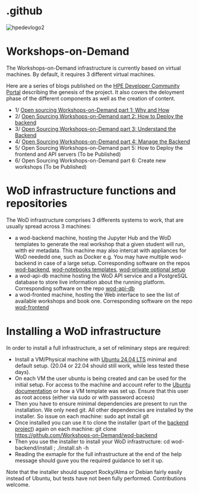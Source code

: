 # .github
 
![hpedevlogo2](https://github.com/Workshops-on-Demand/.github/assets/25387895/05d10b28-4447-4b94-8169-f79e617ccde7)

# Workshops-on-Demand
The Workshops-on-Demand infrastructure is currently based on virtual machines. By default, it requires 3 different virtual machines.

Here are a series of blogs published on the [HPE Developer Community Portal](https://developer.hpe.com/blog) describing the genesis of the project. It also covers the deloyment phase of the different components as well as the creation of content.

* 1/ [Open sourcing Workshops-on-Demand part 1: Why and How](https://developer.hpe.com/blog/willing-to-build-up-your-own-workshops-on-demand-infrastructure/)
* 2/ [Open Sourcing Workshops-on-Demand part 2: How to Deploy the backend](https://developer.hpe.com/blog/open-sourcing-workshops-on-demand-part2-deploying-the-backend/)
* 3/ [Open Sourcing Workshops-on-Demand part 3: Understand the Backend](https://developer.hpe.com/blog/open-sourcing-workshops-on-demand-part3-understanding-the-backend/)
* 4/ [Open Sourcing Workshops-on-Demand part 4: Manage the Backend](https://developer.hpe.com/blog/open-sourcing-workshops-on-demand-part4-managing-the-backend/)
* 5/ Open Sourcing Workshops-on-Demand part 5: How to Deploy the frontend and API servers (To be Published)
* 6/ Open Sourcing Workshops-on-Demand part 6: Create new workshops (To be Published)

# WoD infrastructure functions and repositories

The WoD infrastructure comprises 3 differents systems to work, that are usually spread across 3 machines:
 
* a wod-backend machine, hosting the Jupyter Hub and the WoD templates to generate the real workshop that a given student will run, witth eir metadata. This machine may also intercat with appliances for WoD neededd one, such as Docker e.g. You may have multiple wod-backend in case of a large setup. Corresponding software on the repos [wod-backend](https://github.com/Workshops-on-Demand/wod-backend), [wod-notebooks templates](https://github.com/Workshops-on-Demand/wod-notebooks), [wod-private optional setup](https://github.com/Workshops-on-Demand/wod-private)
* a wod-api-db machine hosting the WoD API service and a PostgreSQL database to store live information about the running platform. Corresponding software on the repo [wod-api-db](https://github.com/Workshops-on-Demand/wod-api-db)
* a wod-fronted machine, hosting the Web interface to see the list of available workshops and book one. Corresponding software on the repo [wod-frontend](https://github.com/Workshops-on-Demand/wod-frontend)

# Installing a WoD infrastructure

In order to install a full infrastructure, a set of reliminary steps are required:

* Install a VM/Physical machine with [Ubuntu 24.04 LTS](https://www.ubuntu-fr.org/download/) minimal and default setup. (20.04 or 22.04 should still work, while less tested these days).
* On each VM the user ubuntu is being created and can be used for the initial setup. For access to the machine and account refer to the [Ubuntu documentation](https://ubuntu.com/server/docs/basic-installation) or how a VM template was set up. Ensure that this user as root access (either via sudo or with password access)
* Then you have to ensure minimal dependencies are present to run the installation. We only need git. All other dependencies are installed by the installer. So issue on each machine: 
        sudo apt install git
* Once installed you can use it to clone the installer (part of the [backend project](https://github.com/Workshops-on-Demand/wod-backend)) again on each machine:
        git clone https://github.com/Workshops-on-Demand/wod-backend
* Then you use the installer to install your WoD infrastructure:
        cd wod-backend/install ; ./install.sh -h
* Reading the exmaple for the full infrastructure at the end of the help message should guve you the required guidance to set it up.

Note that the installer should support Rocky/Alma or Debian fairly easily instead of Ubuntu, but tests have not been fully performed. Contributions welcome.
